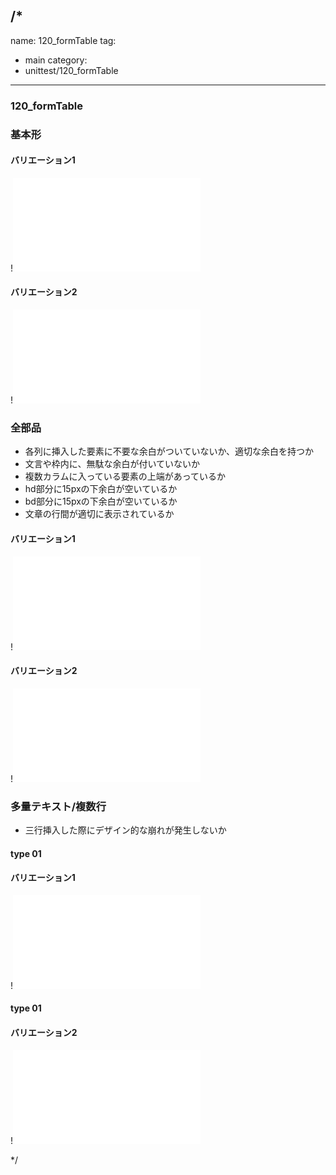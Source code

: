 /*
---
name: 120_formTable
tag:
  - main
category:
  - unittest/120_formTable
---

### 120_formTable
### 基本形

#### バリエーション1

!![120_formTable_01basic_1.html](./html/120_formTable/120_formTable_01basic_1.html)

#### バリエーション2

!![120_formTable_01basic_2.html](./html/120_formTable/120_formTable_01basic_2.html)

### 全部品
- 各列に挿入した要素に不要な余白がついていないか、適切な余白を持つか
- 文言や枠内に、無駄な余白が付いていないか
- 複数カラムに入っている要素の上端があっているか
- hd部分に15pxの下余白が空いているか
- bd部分に15pxの下余白が空いているか
- 文章の行間が適切に表示されているか

#### バリエーション1

!![120_formTable_02all_1.html](./html/120_formTable/120_formTable_02all_1.html)

#### バリエーション2

!![120_formTable_02all_2.html](./html/120_formTable/120_formTable_02all_2.html)

### 多量テキスト/複数行
- 三行挿入した際にデザイン的な崩れが発生しないか

#### type 01
#### バリエーション1

!![120_formTable_d03manyText_01_1.html](./html/120_formTable/120_formTable_d03manyText_01_1.html)

#### type 01
#### バリエーション2

!![120_formTable_d03manyText_01_2.html](./html/120_formTable/120_formTable_d03manyText_01_2.html)

*/
